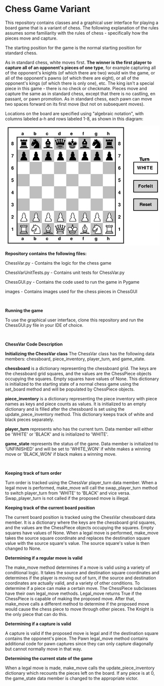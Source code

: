 # Chess Game Variant

This repository contains classes and a graphical user interface for playing a board game that is a variant of chess. The following explanation of the rules assumes some familiarity with the rules of chess - specifically how the pieces move and capture.

The starting position for the game is the normal starting position for standard chess.

As in standard chess, white moves first. **The winner is the first player to capture all of an opponent's pieces of one type**, for example capturing all of the opponent's knights (of which there are two) would win the game, or all of the opponent's pawns (of which there are eight), or all of the opponent's kings (of which there is only one), etc. The king isn't a special piece in this game - there is no check or checkmate. Pieces move and capture the same as in standard chess, except that there is no castling, en passant, or pawn promotion. As in standard chess, each pawn can move two spaces forward on its first move (but not on subsequent moves).

Locations on the board are specified using "algebraic notation", with columns labeled a-h and rows labeled 1-8, as shown in this diagram:

![starting position for game](starting_position.png "starting position for game")

**Repository contains the following files:**

ChessVar.py - Contains the logic for the chess game

ChessVarUnitTests.py - Contains unit tests for ChessVar.py

ChessGUI.py - Contains the code used to run the game in Pygame

images - Contains images used for the chess pieces in ChessGUI

&nbsp;
&nbsp;

**Running the game**

To use the graphical user interface, clone this repository and run the ChessGUI.py file in your IDE of choice.

&nbsp;
&nbsp;

**ChessVar Code Description**

**Initializing the ChessVar class**
The ChessVar class has the following data members: chessboard, piece_inventory, player_turn, and game_state.

**chessboard** is a dictionary representing the chessboard grid. The keys are the chessboard grid squares, and the values are the ChessPiece objects occupying the squares. Empty squares have values of None. This dictionary is initialized to the starting state of a normal chess game using the set_board method and will be populated by ChessPiece objects.

**piece_inventory** is a dictionary representing the piece inventory with piece names as keys and piece counts as values. It is initialized to an empty dictionary and is filled after the chessboard is set using the update_piece_inventory method. This dictionary keeps track of white and black pieces separately.

**player_turn** represents who has the current turn. Data member will either be 'WHITE' or 'BLACK' and is initialized to 'WHITE'.

**game_state** represents the status of the game. Data member is initialized to 'UNFINISHED' and will be set to 'WHITE_WON' if white makes a winning move or 'BLACK_WON' if black makes a winning move.

&nbsp;
&nbsp;

**Keeping track of turn order**

Turn order is tracked using the ChessVar player_turn data member. When a legal move is performed, make_move will call the swap_player_turn method to switch player_turn from 'WHITE' to 'BLACK' and vice versa. Swap_player_turn is not called if the proposed move is illegal.


**Keeping track of the current board position**

The current board position is tracked using the ChessVar chessboard data member. It is a dictionary where the keys are the chessboard grid squares, and the values are the ChessPiece objects occupying the squares. Empty squares have values of None. When a legal move is performed, make_move takes the source square coordinate and replaces the destination square value with the source square's value. The source square's value is then changed to None.


**Determining if a regular move is valid**

The make_move method determines if a move is valid using a variety of conditional logic. It takes the source and destination square coordinates and determines if the player is moving out of turn, if the source and destination coordinates are actually valid, and a variety of other conditions. To determine if a piece can make a certain move. The ChessPiece subclasses have their own legal_move methods. Legal_move returns True if the ChessPiece is capable of making the proposed move. After that, make_move calls a different method to determine if the proposed move would cause the chess piece to move through other pieces. The Knight is the only piece that can do this.


**Determining if a capture is valid**

A capture is valid if the proposed move is legal and if the destination square contains the opponent's piece. The Pawn legal_move method contains additional code for pawn captures since they can only capture diagonally but cannot normally move in that way.


**Determining the current state of the game**

When a legal move is made, make_move calls the update_piece_inventory dictionary which recounts the pieces left on the board. If any piece is at 0, the game_state data member is changed to the appropriate victor.